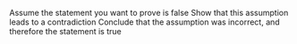 Assume the statement you want to prove is false
Show that this assumption leads to a contradiction
Conclude that the assumption was incorrect, and therefore the statement is true 
